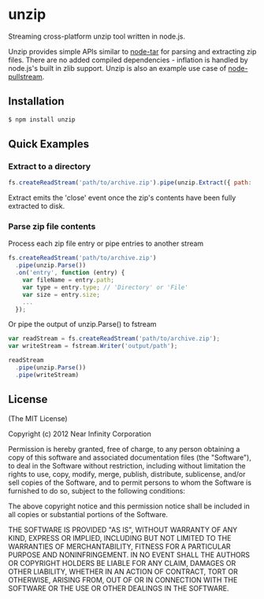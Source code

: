 # unzip

Streaming cross-platform unzip tool written in node.js.

Unzip provides simple APIs similar to [node-tar](https://github.com/isaacs/node-tar) for parsing and extracting zip files.
There are no added compiled dependencies - inflation is handled by node.js's built in zlib support.  Unzip is also an
example use case of [node-pullstream](https://github.com/nearinfinity/node-pullstream).

## Installation

```bash
$ npm install unzip
```

## Quick Examples

### Extract to a directory
```javascript
fs.createReadStream('path/to/archive.zip').pipe(unzip.Extract({ path: 'output/path' }));
```

Extract emits the 'close' event once the zip's contents have been fully extracted to disk.

### Parse zip file contents

Process each zip file entry or pipe entries to another stream

```javascript
fs.createReadStream('path/to/archive.zip')
  .pipe(unzip.Parse())
  .on('entry', function (entry) {
    var fileName = entry.path;
    var type = entry.type; // 'Directory' or 'File'
    var size = entry.size;
    ...
  });
```

Or pipe the output of unzip.Parse() to fstream

```javascript
var readStream = fs.createReadStream('path/to/archive.zip');
var writeStream = fstream.Writer('output/path');

readStream
  .pipe(unzip.Parse())
  .pipe(writeStream)
```

## License

(The MIT License)

Copyright (c) 2012 Near Infinity Corporation

Permission is hereby granted, free of charge, to any person obtaining
a copy of this software and associated documentation files (the
"Software"), to deal in the Software without restriction, including
without limitation the rights to use, copy, modify, merge, publish,
distribute, sublicense, and/or sell copies of the Software, and to
permit persons to whom the Software is furnished to do so, subject to
the following conditions:

The above copyright notice and this permission notice shall be
included in all copies or substantial portions of the Software.

THE SOFTWARE IS PROVIDED "AS IS", WITHOUT WARRANTY OF ANY KIND,
EXPRESS OR IMPLIED, INCLUDING BUT NOT LIMITED TO THE WARRANTIES OF
MERCHANTABILITY, FITNESS FOR A PARTICULAR PURPOSE AND
NONINFRINGEMENT. IN NO EVENT SHALL THE AUTHORS OR COPYRIGHT HOLDERS BE
LIABLE FOR ANY CLAIM, DAMAGES OR OTHER LIABILITY, WHETHER IN AN ACTION
OF CONTRACT, TORT OR OTHERWISE, ARISING FROM, OUT OF OR IN CONNECTION
WITH THE SOFTWARE OR THE USE OR OTHER DEALINGS IN THE SOFTWARE.